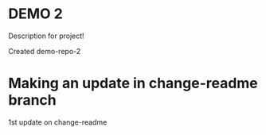 # DEMO 2

Description for project!

Created demo-repo-2

# Making an update in change-readme branch

1st update on change-readme
